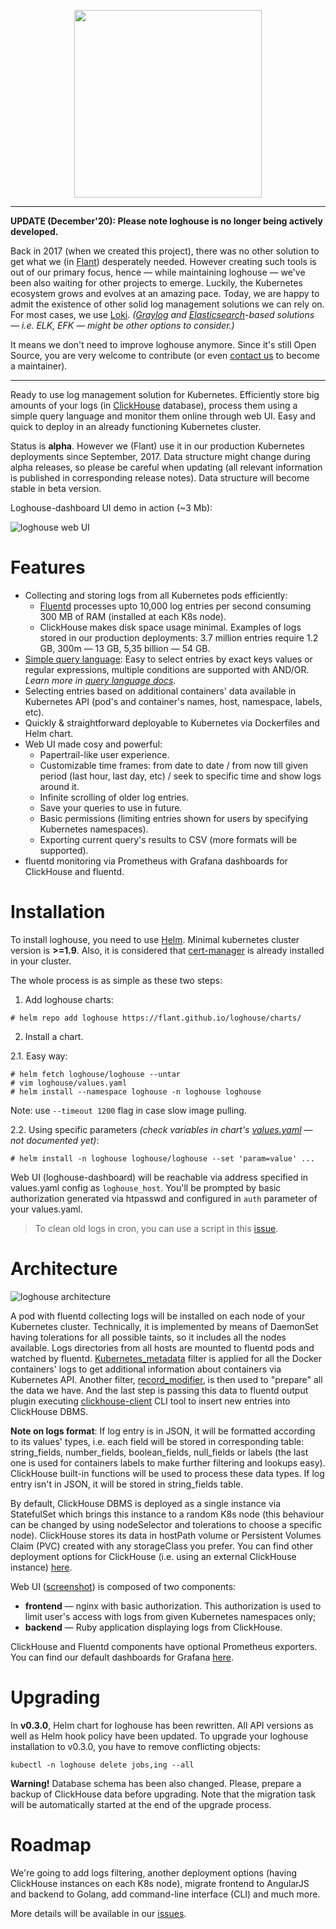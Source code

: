 <p align="center">
  <img src="https://cdn.rawgit.com/flant/loghouse/master/docs/logo.png" style="max-height:100%;" height="300">
</p>

___

**UPDATE (December'20): Please note loghouse is no longer being actively developed.**

Back in 2017 (when we created this project), there was no other solution to get what we (in [Flant](https://flant.com/)) desperately needed. However creating such tools is out of our primary focus, hence — while maintaining loghouse — we've been also waiting for other projects to emerge. Luckily, the Kubernetes ecosystem grows and evolves at an amazing pace. Today, we are happy to admit the existence of other solid log management solutions we can rely on. For most cases, we use [Loki](https://github.com/grafana/loki). *([Graylog](https://github.com/Graylog2/graylog2-server) and [Elasticsearch](https://github.com/elastic/elasticsearch)-based solutions — i.e. ELK, EFK — might be other options to consider.)*

It means we don't need to improve loghouse anymore. Since it's still Open Source, you are very welcome to contribute (or even [contact us](https://twitter.com/flant_com) to become a maintainer).

___

Ready to use log management solution for Kubernetes. Efficiently store big amounts of your logs (in [ClickHouse](https://github.com/yandex/ClickHouse) database), process them using a simple query language and monitor them online through web UI. Easy and quick to deploy in an already functioning Kubernetes cluster.

Status is **alpha**. However we (Flant) use it in our production Kubernetes deployments since September, 2017. Data structure might change during alpha releases, so please be careful when updating (all relevant information is published in corresponding release notes). Data structure will become stable in beta version.

Loghouse-dashboard UI demo in action (~3 Mb):

![loghouse web UI](https://cdn.rawgit.com/flant/loghouse/master/docs/web-ui-animated.gif)

# Features

* Collecting and storing logs from all Kubernetes pods efficiently:
  * [Fluentd](https://www.fluentd.org/) processes upto 10,000 log entries per second consuming 300 MB of RAM (installed at each K8s node).
  * ClickHouse makes disk space usage minimal. Examples of logs stored in our production deployments: 3.7 million entries require 1.2 GB, 300m — 13 GB, 5,35 billion — 54 GB.
* [Simple query language](docs/en/query-language.md): Easy to select entries by exact keys values or regular expressions, multiple conditions are supported with AND/OR. *Learn more in [query language docs](docs/en/query-language.md)*.
* Selecting entries based on additional containers' data available in Kubernetes API (pod's and container's names, host, namespace, labels, etc).
* Quickly & straightforward deployable to Kubernetes via Dockerfiles and Helm chart.
* Web UI made cosy and powerful:
  * Papertrail-like user experience.
  * Customizable time frames: from date to date / from now till given period (last hour, last day, etc) / seek to specific time and show logs around it.
  * Infinite scrolling of older log entries.
  * Save your queries to use in future.
  * Basic permissions (limiting entries shown for users by specifying Kubernetes namespaces).
  * Exporting current query's results to CSV (more formats will be supported).
* fluentd monitoring via Prometheus with Grafana dashboards for ClickHouse and fluentd.


# Installation

To install loghouse, you need to use [Helm](https://github.com/kubernetes/helm). Minimal kubernetes cluster version is **>=1.9**. Also, it is considered that [cert-manager](https://github.com/jetstack/cert-manager) is already installed in your cluster.

The whole process is as simple as these two steps:

1. Add loghouse charts:
```
# helm repo add loghouse https://flant.github.io/loghouse/charts/
```

2. Install a chart.

2.1. Easy way:

```
# helm fetch loghouse/loghouse --untar
# vim loghouse/values.yaml
# helm install --namespace loghouse -n loghouse loghouse
```

Note: use `--timeout 1200` flag in case slow image pulling.

2.2. Using specific parameters *(check variables in chart's [values.yaml](charts/loghouse/values.yaml) — not documented yet)*:

```
# helm install -n loghouse loghouse/loghouse --set 'param=value' ...
```

Web UI (loghouse-dashboard) will be reachable via address specified in values.yaml config as ```loghouse_host```. You'll be prompted by basic authorization generated via htpasswd and configured in ```auth``` parameter of your values.yaml.

> To clean old logs in cron, you can use a script in this [issue](https://github.com/flant/loghouse/issues/42).

# Architecture

![loghouse architecture](docs/architecture.png)

A pod with fluentd collecting logs will be installed on each node of your Kubernetes cluster. Technically, it is implemented by means of DaemonSet having tolerations for all possible taints, so it includes all the nodes available. Logs directories from all hosts are mounted to fluentd pods and watched by fluentd. [Kubernetes_metadata](https://github.com/fabric8io/fluent-plugin-kubernetes_metadata_filter) filter is applied for all the Docker containers' logs to get additional information about containers via Kubernetes API. Another filter, [record_modifier](https://github.com/repeatedly/fluent-plugin-record-modifier), is then used to "prepare" all the data we have. And the last step is passing this data to fluentd output plugin executing [clickhouse-client](https://clickhouse.yandex/docs/en/interfaces/cli.html) CLI tool to insert new entries into ClickHouse DBMS.

**Note on logs format**: If log entry is in JSON, it will be formatted according to its values' types, i.e. each field will be stored in corresponding table: string_fields, number_fields, boolean_fields, null_fields or labels (the last one is used for containers labels to make further filtering and lookups easy). ClickHouse built-in functions will be used to process these data types. If log entry isn't in JSON, it will be stored in string_fields table.

By default, ClickHouse DBMS is deployed as a single instance via StatefulSet which brings this instance to a random K8s node (this behaviour can be changed by using nodeSelector and tolerations to choose a specific node). ClickHouse stores its data in hostPath volume or Persistent Volumes Claim (PVC) created with any storageClass you prefer. You can find other deployment options for ClickHouse (i.e. using an external ClickHouse instance) [here](docs/en/schemas/README.md).

Web UI ([screenshot](docs/loghouse_interface.png)) is composed of two components:

* **frontend** — nginx with basic authorization. This authorization is used to limit user's access with logs from given Kubernetes namespaces only;
* **backend** — Ruby application displaying logs from ClickHouse.

ClickHouse and Fluentd components have optional Prometheus exporters. You can find our default dashboards for Grafana [here](docs/en/grafana).

# Upgrading

In **v0.3.0**, Helm chart for loghouse has been rewritten. All API versions as well as Helm hook policy have been updated. To upgrade your loghouse installation to v0.3.0, you have to remove conflicting objects:

```
kubectl -n loghouse delete jobs,ing --all
```

**Warning!** Database schema has been also changed. Please, prepare a backup of ClickHouse data before upgrading. Note that the migration task will be automatically started at the end of the upgrade process.

# Roadmap

We're going to add logs filtering, another deployment options (having ClickHouse instances on each K8s node), migrate frontend to AngularJS and backend to Golang, add command-line interface (CLI) and much more.

More details will be available in our [issues](https://github.com/flant/loghouse/issues).
